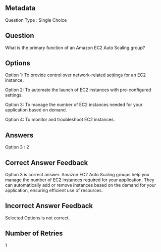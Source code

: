 ## Metadata
Question Type : Single Choice

## Question
What is the primary function of an Amazon EC2 Auto Scaling group?

## Options
Option 1: To provide control over network-related settings for an EC2 instance.

Option 2: To automate the launch of EC2 instances with pre-configured settings.

Option 3: To manage the number of EC2 instances needed for your application based on demand.

Option 4: To monitor and troubleshoot EC2 instances.

## Answers
Option 3 : 2

## Correct Answer Feedback
Option 3 is correct answer.
Amazon EC2 Auto Scaling groups help you manage the number of EC2 instances required for your application. They can automatically add or remove instances based on the demand for your application, ensuring efficient use of resources.

## Incorrect Answer Feedback
Selected Options is not correct.

## Number of Retries
1